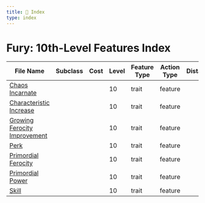 ```yaml
---
title: 📑 Index
type: index
---
```


# Fury: 10th-Level Features Index

| File Name                                                           | Subclass | Cost | Level | Feature Type | Action Type | Distance | Target |
| ------------------------------------------------------------------- | -------- | ---- | ----- | ------------ | ----------- | -------- | ------ |
| [Chaos Incarnate](../Chaos%20Incarnate)                             |          |      | 10    | trait        | feature     |          |        |
| [Characteristic Increase](../Characteristic%20Increase)             |          |      | 10    | trait        | feature     |          |        |
| [Growing Ferocity Improvement](../Growing%20Ferocity%20Improvement) |          |      | 10    | trait        | feature     |          |        |
| [Perk](../Perk)                                                     |          |      | 10    | trait        | feature     |          |        |
| [Primordial Ferocity](../Primordial%20Ferocity)                     |          |      | 10    | trait        | feature     |          |        |
| [Primordial Power](../Primordial%20Power)                           |          |      | 10    | trait        | feature     |          |        |
| [Skill](../Skill)                                                   |          |      | 10    | trait        | feature     |          |        |
